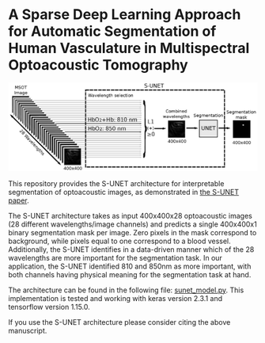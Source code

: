# A Sparse Deep Learning Approach for Automatic Segmentation of Human Vasculature in Multispectral Optoacoustic Tomography

![S-UNET concept image](./figures/figure_1_v3.jpg)

This repository provides the S-UNET architecture for interpretable segmentation of optoacoustic images, as demonstrated in [the S-UNET paper](https://www.biorxiv.org/content/10.1101/833251v1).


The S-UNET architecture takes as input 400x400x28 optoacoustic images (28 different wavelengths/image channels) and predicts a single 400x400x1 binary segmentation mask per image. Zero pixels in the mask correspond to background, while pixels equal to one correspond to a blood vessel. Additionally, the S-UNET identifies in a data-driven manner which of the 28 wavelengths are more important for the segmentation task. In our application, the S-UNET identified 810 and 850nm as more important, with both channels having physical meaning for the segmentation task at hand.

The architecture can be found in the following file: [sunet_model.py](./sunet_model.py).
This implementation is tested and working with keras version 2.3.1 and tensorflow version 1.15.0.

If you use the S-UNET architecture please consider citing the above manuscript.
